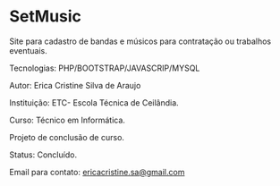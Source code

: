 # SetMusic
Site para cadastro de bandas e músicos para contratação ou trabalhos eventuais.

Tecnologias: PHP/BOOTSTRAP/JAVASCRIP/MYSQL

Autor: Erica Cristine Silva de Araujo

Instituição: ETC- Escola Técnica de Ceilândia.

Curso: Técnico em Informática.

Projeto de conclusão de curso.

Status: Concluído.

Email para contato: ericacristine.sa@gmail.com
